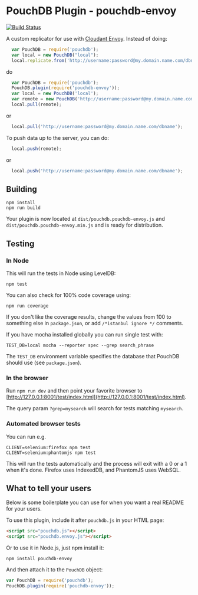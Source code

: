 PouchDB Plugin - pouchdb-envoy
=====

[![Build Status](https://travis-ci.org/pouchdb/plugin-seed.svg)](https://travis-ci.org/pouchdb/plugin-seed)

A custom replicator for use with [Cloudant Envoy](https://github.com/cloudant-labs/envoy). Instead of doing:

```js
  var PouchDB = require('pouchdb');
  var local = new PouchDB("local");
  local.replicate.from('http://username:password@my.domain.name.com/dbname');
```

do

```js
  var PouchDB = require('pouchdb');
  PouchDB.plugin(require('pouchdb-envoy'));
  var local = new PouchDB('local');
  var remote = new PouchDB('http://username:password@my.domain.name.com/dbname');
  local.pull(remote);
```

or

```js
  local.pull('http://username:password@my.domain.name.com/dbname');
```

To push data up to the server, you can do:

```js
  local.push(remote);
```

or

```js
  local.push('http://username:password@my.domain.name.com/dbname');
```

Building
----
    npm install
    npm run build

Your plugin is now located at `dist/pouchdb.pouchdb-envoy.js` and `dist/pouchdb.pouchdb-envoy.min.js` and is ready for distribution.


Testing
----

### In Node

This will run the tests in Node using LevelDB:

    npm test
    
You can also check for 100% code coverage using:

    npm run coverage

If you don't like the coverage results, change the values from 100 to something else in `package.json`, or add `/*istanbul ignore */` comments.


If you have mocha installed globally you can run single test with:
```
TEST_DB=local mocha --reporter spec --grep search_phrase
```

The `TEST_DB` environment variable specifies the database that PouchDB should use (see `package.json`).

### In the browser

Run `npm run dev` and then point your favorite browser to [http://127.0.0.1:8001/test/index.html](http://127.0.0.1:8001/test/index.html).

The query param `?grep=mysearch` will search for tests matching `mysearch`.

### Automated browser tests

You can run e.g.

    CLIENT=selenium:firefox npm test
    CLIENT=selenium:phantomjs npm test

This will run the tests automatically and the process will exit with a 0 or a 1 when it's done. Firefox uses IndexedDB, and PhantomJS uses WebSQL.

What to tell your users
--------

Below is some boilerplate you can use for when you want a real README for your users.

To use this plugin, include it after `pouchdb.js` in your HTML page:

```html
<script src="pouchdb.js"></script>
<script src="pouchdb.envoy.js"></script>
```

Or to use it in Node.js, just npm install it:

```
npm install pouchdb-envoy
```

And then attach it to the `PouchDB` object:

```js
var PouchDB = require('pouchdb');
PouchDB.plugin(require('pouchdb-envoy'));
```
